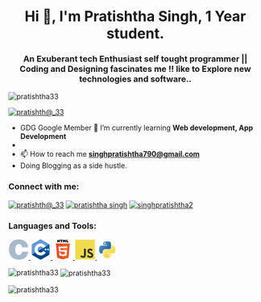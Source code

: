 <h1 align="center">Hi 👋, I'm Pratishtha Singh, 1 Year student.</h1>
<h3 align="center">An Exuberant tech Enthusiast self tought programmer || Coding and Designing fascinates me !!  like to Explore new technologies and software..</h3>

<p align="left"> <img src="https://komarev.com/ghpvc/?username=pratishtha33&label=Profile%20views&color=0e75b6&style=flat" alt="pratishtha33" /> </p>

<p align="left"> <a href="https://twitter.com/pratishth@_33" target="blank"><img src="https://img.shields.io/twitter/follow/pratishth@_33?logo=twitter&style=for-the-badge" alt="pratishth@_33" /></a> </p>

- GDG Google Member
🌱 I’m currently learning **Web development, App Development**
-  
- 📫 How to reach me **singhpratishtha790@gmail.com**
- Doing Blogging as a  side hustle.
<h3 align="left">Connect with me:</h3>
<p align="left">
<a href="https://twitter.com/pratishth@_33" target="blank"><img align="center" src="https://cdn.jsdelivr.net/npm/simple-icons@3.0.1/icons/twitter.svg" alt="pratishth@_33" height="30" width="40" /></a>
<a href="https://linkedin.com/in/pratishtha singh" target="blank"><img align="center" src="https://cdn.jsdelivr.net/npm/simple-icons@3.0.1/icons/linkedin.svg" alt="pratishtha singh" height="30" width="40" /></a>
<a href="https://www.hackerrank.com/singhpratishtha2" target="blank"><img align="center" src="https://cdn.jsdelivr.net/npm/simple-icons@3.0.1/icons/hackerrank.svg" alt="singhpratishtha2" height="30" width="40" /></a>
</p>

<h3 align="left">Languages and Tools:</h3>
<p align="left"> <a href="https://www.cprogramming.com/" target="_blank"> <img src="https://raw.githubusercontent.com/devicons/devicon/master/icons/c/c-original.svg" alt="c" width="40" height="40"/> </a> <a href="https://www.w3schools.com/cpp/" target="_blank"> <img src="https://raw.githubusercontent.com/devicons/devicon/master/icons/cplusplus/cplusplus-original.svg" alt="cplusplus" width="40" height="40"/> </a> <a href="https://www.w3.org/html/" target="_blank"> <img src="https://raw.githubusercontent.com/devicons/devicon/master/icons/html5/html5-original-wordmark.svg" alt="html5" width="40" height="40"/> </a> <a href="https://developer.mozilla.org/en-US/docs/Web/JavaScript" target="_blank"> <img src="https://raw.githubusercontent.com/devicons/devicon/master/icons/javascript/javascript-original.svg" alt="javascript" width="40" height="40"/> </a> <a href="https://www.python.org" target="_blank"> <img src="https://raw.githubusercontent.com/devicons/devicon/master/icons/python/python-original.svg" alt="python" width="40" height="40"/> </a> </p>

<p><img align="left" src="https://github-readme-stats.vercel.app/api/top-langs?username=pratishtha33&show_icons=true&locale=en&layout=compact" alt="pratishtha33" /></p>

<p>&nbsp;<img align="center" src="https://github-readme-stats.vercel.app/api?username=pratishtha33&show_icons=true&locale=en" alt="pratishtha33" /></p>

<p><img align="center" src="https://github-readme-streak-stats.herokuapp.com/?user=pratishtha33&" alt="pratishtha33" /></p>
